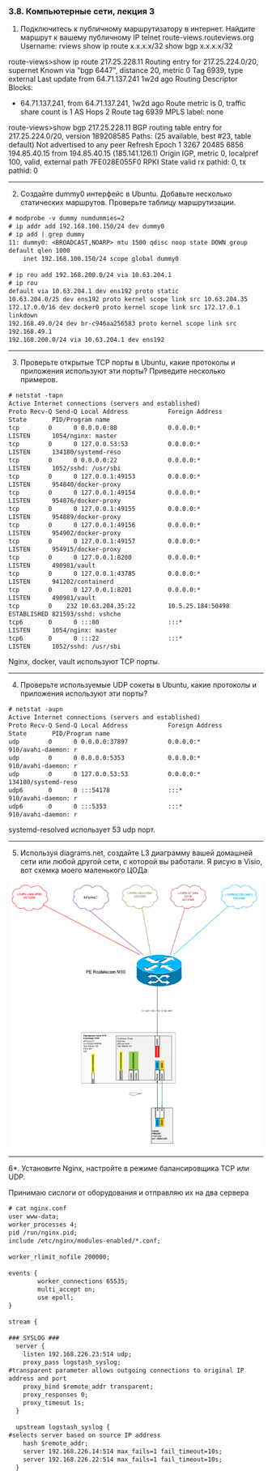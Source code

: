 ### 3.8. Компьютерные сети, лекция 3

1.	Подключитесь к публичному маршрутизатору в интернет. Найдите маршрут к вашему публичному IP
telnet route-views.routeviews.org
Username: rviews
show ip route x.x.x.x/32
show bgp x.x.x.x/32

route-views>show ip route 217.25.228.11
Routing entry for 217.25.224.0/20, supernet
  Known via "bgp 6447", distance 20, metric 0
  Tag 6939, type external
  Last update from 64.71.137.241 1w2d ago
  Routing Descriptor Blocks:
  * 64.71.137.241, from 64.71.137.241, 1w2d ago
      Route metric is 0, traffic share count is 1
      AS Hops 2
      Route tag 6939
      MPLS label: none
      
route-views>show bgp 217.25.228.11
BGP routing table entry for 217.25.224.0/20, version 189208585
Paths: (25 available, best #23, table default)
  Not advertised to any peer
  Refresh Epoch 1
  3267 20485 6856
    194.85.40.15 from 194.85.40.15 (185.141.126.1)
      Origin IGP, metric 0, localpref 100, valid, external
      path 7FE028E055F0 RPKI State valid
      rx pathid: 0, tx pathid: 0

---
2.	Создайте dummy0 интерфейс в Ubuntu. Добавьте несколько статических маршрутов. Проверьте таблицу маршрутизации.
```
# modprobe -v dummy numdummies=2
# ip addr add 192.168.100.150/24 dev dummy0
# ip add | grep dummy
11: dummy0: <BROADCAST,NOARP> mtu 1500 qdisc noop state DOWN group default qlen 1000
    inet 192.168.100.150/24 scope global dummy0

# ip rou add 192.168.200.0/24 via 10.63.204.1
# ip rou
default via 10.63.204.1 dev ens192 proto static 
10.63.204.0/25 dev ens192 proto kernel scope link src 10.63.204.35 
172.17.0.0/16 dev docker0 proto kernel scope link src 172.17.0.1 linkdown 
192.168.49.0/24 dev br-c946aa256583 proto kernel scope link src 192.168.49.1 
192.168.200.0/24 via 10.63.204.1 dev ens192 
```

---
3.	Проверьте открытые TCP порты в Ubuntu, какие протоколы и приложения используют эти порты? Приведите несколько примеров.
```
# netstat -tapn
Active Internet connections (servers and established)
Proto Recv-Q Send-Q Local Address           Foreign Address         State       PID/Program name    
tcp        0      0 0.0.0.0:80              0.0.0.0:*               LISTEN      1054/nginx: master  
tcp        0      0 127.0.0.53:53           0.0.0.0:*               LISTEN      134180/systemd-reso 
tcp        0      0 0.0.0.0:22              0.0.0.0:*               LISTEN      1052/sshd: /usr/sbi 
tcp        0      0 127.0.0.1:49153         0.0.0.0:*               LISTEN      954840/docker-proxy 
tcp        0      0 127.0.0.1:49154         0.0.0.0:*               LISTEN      954876/docker-proxy 
tcp        0      0 127.0.0.1:49155         0.0.0.0:*               LISTEN      954889/docker-proxy 
tcp        0      0 127.0.0.1:49156         0.0.0.0:*               LISTEN      954902/docker-proxy 
tcp        0      0 127.0.0.1:49157         0.0.0.0:*               LISTEN      954915/docker-proxy 
tcp        0      0 127.0.0.1:8200          0.0.0.0:*               LISTEN      490981/vault        
tcp        0      0 127.0.0.1:43785         0.0.0.0:*               LISTEN      941202/containerd   
tcp        0      0 127.0.0.1:8201          0.0.0.0:*               LISTEN      490981/vault        
tcp        0    232 10.63.204.35:22         10.5.25.184:50498       ESTABLISHED 821593/sshd: vshche 
tcp6       0      0 :::80                   :::*                    LISTEN      1054/nginx: master  
tcp6       0      0 :::22                   :::*                    LISTEN      1052/sshd: /usr/sbi 
```
Nginx, docker, vault используют TCP порты.

---
4.	Проверьте используемые UDP сокеты в Ubuntu, какие протоколы и приложения используют эти порты?
```
# netstat -aupn
Active Internet connections (servers and established)
Proto Recv-Q Send-Q Local Address           Foreign Address         State       PID/Program name    
udp        0      0 0.0.0.0:37897           0.0.0.0:*                           910/avahi-daemon: r 
udp        0      0 0.0.0.0:5353            0.0.0.0:*                           910/avahi-daemon: r 
udp        0      0 127.0.0.53:53           0.0.0.0:*                           134180/systemd-reso 
udp6       0      0 :::54178                :::*                                910/avahi-daemon: r 
udp6       0      0 :::5353                 :::*                                910/avahi-daemon: r
```
systemd-resolved использует 53 udp порт.

---
5.	Используя diagrams.net, создайте L3 диаграмму вашей домашней сети или любой другой сети, с которой вы работали.
Я рисую в Visio, вот схемка моего маленького ЦОДа  

![alt text](pictures/scheme_visio.png "Visio")

---
6*. Установите Nginx, настройте в режиме балансировщика TCP или UDP.

Принимаю сислоги от оборудования и отправляю их на два сервера
```
# cat nginx.conf 
user www-data;
worker_processes 4;
pid /run/nginx.pid;
include /etc/nginx/modules-enabled/*.conf;

worker_rlimit_nofile 200000;

events {
        worker_connections 65535;
        multi_accept on;
        use epoll;
}

stream {

### SYSLOG ###
  server {
    listen 192.168.226.23:514 udp;
    proxy_pass logstash_syslog;
#transparent parameter allows outgoing connections to original IP address and port
    proxy_bind $remote_addr transparent;
    proxy_responses 0;
    proxy_timeout 1s;
  }

  upstream logstash_syslog {
#selects server based on source IP address
    hash $remote_addr;
    server 192.168.226.14:514 max_fails=1 fail_timeout=10s;
    server 192.168.226.22:514 max_fails=1 fail_timeout=10s;
  }

```
